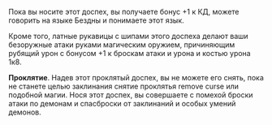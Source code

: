 Пока вы носите этот доспех, вы получаете бонус +1 к КД, можете говорить на языке Бездны и понимаете этот язык.

Кроме того, латные рукавицы с шипами этого доспеха делают ваши безоружные атаки руками магическим оружием, причиняющим рубящий урон с бонусом +1 к броскам атаки и урона и костью урона 1к8.

**Проклятие**. Надев этот проклятый доспех, вы не можете его снять, пока не станете целью заклинания снятие проклятья remove curse или подобной магии. Нося этот доспех, вы совершаете с помехой броски атаки по демонам и спасброски от заклинаний и особых умений демонов.
